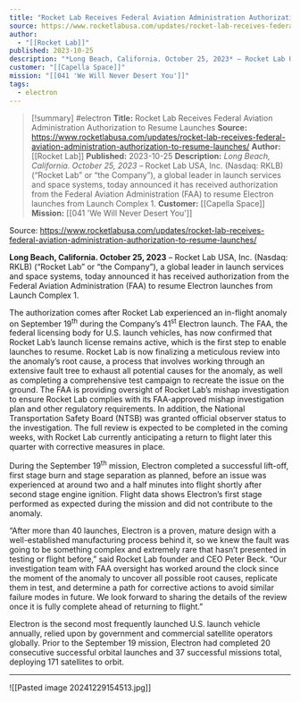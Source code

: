 ```yaml
---
title: "Rocket Lab Receives Federal Aviation Administration Authorization to Resume Launches "
source: https://www.rocketlabusa.com/updates/rocket-lab-receives-federal-aviation-administration-authorization-to-resume-launches/
author:
  - "[[Rocket Lab]]"
published: 2023-10-25
description: "*Long Beach, California. October 25, 2023* – Rocket Lab USA, Inc. (Nasdaq: RKLB) (“Rocket Lab” or “the Company”), a global leader in launch services and space systems, today announced it has received authorization from the Federal Aviation Administration (FAA) to resume Electron launches from Launch Complex 1."
customer: "[[Capella Space]]"
mission: "[[041 'We Will Never Desert You']]"
tags:
  - electron
---
```

>[!summary]
#electron
**Title:** Rocket Lab Receives Federal Aviation Administration Authorization to Resume Launches 
**Source:** https://www.rocketlabusa.com/updates/rocket-lab-receives-federal-aviation-administration-authorization-to-resume-launches/
**Author:** [[Rocket Lab]]
**Published:** 2023-10-25
**Description:** *Long Beach, California. October 25, 2023* – Rocket Lab USA, Inc. (Nasdaq: RKLB) (“Rocket Lab” or “the Company”), a global leader in launch services and space systems, today announced it has received authorization from the Federal Aviation Administration (FAA) to resume Electron launches from Launch Complex 1.
**Customer:** [[Capella Space]]
**Mission:** [[041 'We Will Never Desert You']]

Source: https://www.rocketlabusa.com/updates/rocket-lab-receives-federal-aviation-administration-authorization-to-resume-launches/

**Long Beach, California. October 25, 2023** – Rocket Lab USA, Inc. (Nasdaq: RKLB) (“Rocket Lab” or “the Company”), a global leader in launch services and space systems, today announced it has received authorization from the Federal Aviation Administration (FAA) to resume Electron launches from Launch Complex 1.

The authorization comes after Rocket Lab experienced an in-flight anomaly on September 19<sup>th</sup> during the Company’s 41<sup>st</sup> Electron launch. The FAA, the federal licensing body for U.S. launch vehicles, has now confirmed that Rocket Lab’s launch license remains active, which is the first step to enable launches to resume. Rocket Lab is now finalizing a meticulous review into the anomaly’s root cause, a process that involves working through an extensive fault tree to exhaust all potential causes for the anomaly, as well as completing a comprehensive test campaign to recreate the issue on the ground. The FAA is providing oversight of Rocket Lab’s mishap investigation to ensure Rocket Lab complies with its FAA-approved mishap investigation plan and other regulatory requirements. In addition, the National Transportation Safety Board (NTSB) was granted official observer status to the investigation. The full review is expected to be completed in the coming weeks, with Rocket Lab currently anticipating a return to flight later this quarter with corrective measures in place.

During the September 19<sup>th</sup> mission, Electron completed a successful lift-off, first stage burn and stage separation as planned, before an issue was experienced at around two and a half minutes into flight shortly after second stage engine ignition. Flight data shows Electron’s first stage performed as expected during the mission and did not contribute to the anomaly.

“After more than 40 launches, Electron is a proven, mature design with a well-established manufacturing process behind it, so we knew the fault was going to be something complex and extremely rare that hasn’t presented in testing or flight before,” said Rocket Lab founder and CEO Peter Beck. “Our investigation team with FAA oversight has worked around the clock since the moment of the anomaly to uncover all possible root causes, replicate them in test, and determine a path for corrective actions to avoid similar failure modes in future. We look forward to sharing the details of the review once it is fully complete ahead of returning to flight.”  

Electron is the second most frequently launched U.S. launch vehicle annually, relied upon by government and commercial satellite operators globally. Prior to the September 19 mission, Electron had completed 20 consecutive successful orbital launches and 37 successful missions total, deploying 171 satellites to orbit.

---

![[Pasted image 20241229154513.jpg]]